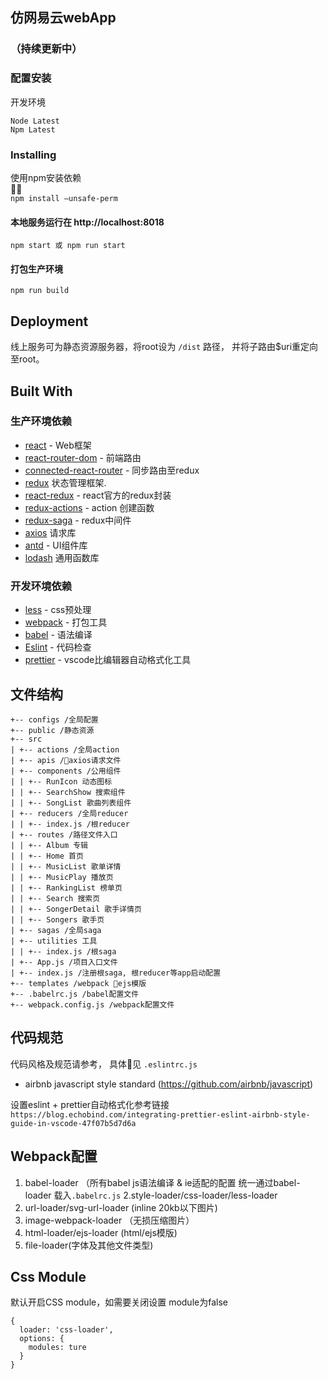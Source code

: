## 仿网易云webApp
### （持续更新中）

### 配置安装

开发环境
```
Node Latest
Npm Latest
```

### Installing
使用npm安装依赖  
  
```npm install —unsafe-perm```

#### 本地服务运行在 http://localhost:8018  

```npm start 或 npm run start```  

#### 打包生产环境  

```npm run build```

## Deployment

线上服务可为静态资源服务器，将root设为 ```/dist``` 路径， 并将子路由$uri重定向至root。

## Built With

### 生产环境依赖
* [react](https://reactjs.org/docs/getting-started.html) - Web框架
* [react-router-dom](https://reacttraining.com/react-router/) - 前端路由
* [connected-react-router](https://github.com/supasate/connected-react-router) - 同步路由至redux
* [redux](https://github.com/reduxjs/redux) 状态管理框架. 
* [react-redux](https://github.com/reduxjs/react-redux) - react官方的redux封装
* [redux-actions](https://github.com/redux-utilities/redux-actions) - action 创建函数
* [redux-saga](https://github.com/redux-saga/redux-saga) - redux中间件
* [axios](https://github.com/axios/axios) 请求库
* [antd](https://ant.design/index-cn) - UI组件库
* [lodash](https://lodash.com/) 通用函数库

### 开发环境依赖
  * [less](http://lesscss.org/) - css预处理
  * [webpack](https://webpack.js.org/) - 打包工具
  * [babel](https://babeljs.io/docs/en) - 语法编译
  * [Eslint](https://eslint.org/docs/user-guide/configuring) - 代码检查
  * [prettier](https://github.com/prettier/prettier-vscode) - vscode比编辑器自动格式化工具

## 文件结构
```
+-- configs /全局配置
+-- public /静态资源
+-- src
| +-- actions /全局action
| +-- apis /axios请求文件
| +-- components /公用组件
| | +-- RunIcon 动态图标
| | +-- SearchShow 搜索组件
| | +-- SongList 歌曲列表组件
| +-- reducers /全局reducer
| | +-- index.js /根reducer
| +-- routes /路径文件入口
| | +-- Album 专辑
| | +-- Home 首页
| | +-- MusicList 歌单详情
| | +-- MusicPlay 播放页
| | +-- RankingList 榜单页
| | +-- Search 搜索页
| | +-- SongerDetail 歌手详情页
| | +-- Songers 歌手页
| +-- sagas /全局saga
| +-- utilities 工具
| | +-- index.js /根saga
| +-- App.js /项目入口文件
| +-- index.js /注册根saga, 根reducer等app启动配置
+-- templates /webpack ejs模版
+-- .babelrc.js /babel配置文件
+-- webpack.config.js /webpack配置文件
```

## 代码规范  

代码风格及规范请参考， 具体见 ```.eslintrc.js```
* airbnb javascript style standard (https://github.com/airbnb/javascript)

设置eslint + prettier自动格式化参考链接 
`https://blog.echobind.com/integrating-prettier-eslint-airbnb-style-guide-in-vscode-47f07b5d7d6a`

## Webpack配置

 1. babel-loader （所有babel js语法编译 & ie适配的配置 统一通过babel-loader 载入```.babelrc.js```
 2.style-loader/css-loader/less-loader 
 3. url-loader/svg-url-loader (inline 20kb以下图片)
 4. image-webpack-loader （无损压缩图片）
 5. html-loader/ejs-loader (html/ejs模版)
 6. file-loader(字体及其他文件类型)

## Css Module
默认开启CSS module，如需要关闭设置 module为false
```
{
  loader: 'css-loader',
  options: {
    modules: ture
  }
}
```






